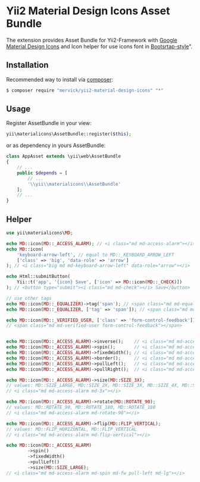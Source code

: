 # Yii2 Material Design Icons Asset Bundle
The extension provides Asset Bundle for Yii2-Framework with 
[Google Material Design Icons](https://github.com/google/material-design-icons) and Icon helper for 
use icons font in [Bootsrtap-style](https://github.com/mervick/material-design-icons#where-are-two-ways-to-usage)".

## Installation
Recommended way to install via [composer](https://getcomposer.org/):
```bash
$ composer require "mervick/yii2-material-design-icons" "*"
```

## Usage
Register AssetBundle in your view:
```php
yii\materialicons\AssetBundle::register($this);
```
or as dependency in yours AssetBundle:
```php
class AppAsset extends \yii\web\AssetBundle
{
    // ...
    public $depends = [
        // ...
        '\\yii\\materialicons\\AssetBundle'
    ];
    // ...
}
```

## Helper

```php
use yii\materialicons\MD;

echo MD::icon(MD::_ACCESS_ALARM); // <i class="md md-access-alarm"></i>
echo MD::icon(
    'keyboard-arrow-left', // equal to MD::_KEYBOARD_ARROW_LEFT
    ['class' => 'big', 'data-role' => 'arrow']
); // <i class="big md md-keyboard-arrow-left" data-role="arrow"></i>

echo Html::submitButton(
    Yii::t('app', '{icon} Save', ['icon' => MD::icon(MD::_CHECK)])
); // <button type="submit"><i class="md md-check"></i> Save</button>

// use other tags
echo MD::icon(MD::_EQUALIZER)->tag('span'); // <span class="md md-equalizer"></span>
echo MD::icon(MD::_EQUALIZER, ['tag' => 'span']); // <span class="md md-equalizer"></span>

echo MD::icon(MD::_VERIFIED_USER, ['class' => 'form-control-feedback'])->tag('span'); 
// <span class="md md-verified-user form-control-feedback"></span>


echo MD::icon(MD::_ACCESS_ALARM)->inverse();    // <i class="md md-access-alarm md-inverse"></i>
echo MD::icon(MD::_ACCESS_ALARM)->spin();       // <i class="md md-access-alarm md-spin"></i>
echo MD::icon(MD::_ACCESS_ALARM)->fixedWidth(); // <i class="md md-access-alarm md-fw"></i>
echo MD::icon(MD::_ACCESS_ALARM)->border();     // <i class="md md-access-alarm md-border"></i>
echo MD::icon(MD::_ACCESS_ALARM)->pullLeft();   // <i class="md md-access-alarm pull-left"></i>
echo MD::icon(MD::_ACCESS_ALARM)->pullRight();  // <i class="md md-access-alarm pull-right"></i>

echo MD::icon(MD::_ACCESS_ALARM)->size(MD::SIZE_3X);
// values: MD::SIZE_LARGE, MD::SIZE_2X, MD::SIZE_3X, MD::SIZE_4X, MD::SIZE_5X
// <i class="md md-access-alarm md-3x"></i>

echo MD::icon(MD::_ACCESS_ALARM)->rotate(MD::ROTATE_90); 
// values: MD::ROTATE_90, MD::ROTATE_180, MD::ROTATE_180
// <i class="md md-access-alarm md-rotate-90"></i>

echo MD::icon(MD::_ACCESS_ALARM)->flip(MD::FLIP_VERTICAL); 
// values: MD::FLIP_HORIZONTAL, MD::FLIP_VERTICAL
// <i class="md md-access-alarm md-flip-vertical"></i>

echo MD::icon(MD::_ACCESS_ALARM)
        ->spin()
        ->fixedWidth()
        ->pullLeft()
        ->size(MD::SIZE_LARGE);
// <i class="md md-access-alarm md-spin md-fw pull-left md-lg"></i>
```

